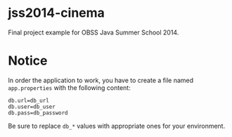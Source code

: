jss2014-cinema
==============

Final project example for OBSS Java Summer School 2014.

Notice
======

In order the application to work, you have to create a file named `app.properties` with the following content:

```
db.url=db_url
db.user=db_user
db.pass=db_password
```
Be sure to replace `db_*` values with appropriate ones for your environment.
